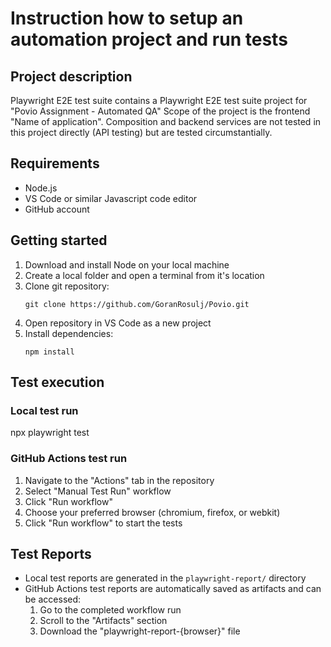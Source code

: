 # Instruction how to setup an automation project and run tests

## Project description

Playwright E2E test suite contains a Playwright E2E test suite project for "Povio Assignment - Automated QA"
Scope of the project is the frontend "Name of application".
Composition and backend services are not tested in this project directly (API testing) but are tested circumstantially.

## Requirements

- Node.js
- VS Code or similar Javascript code editor
- GitHub account

## Getting started

1. Download and install Node on your local machine
2. Create a local folder and open a terminal from it's location
3. Clone git repository:
   ```
   git clone https://github.com/GoranRosulj/Povio.git
   ```
4. Open repository in VS Code as a new project
5. Install dependencies:
   ```
   npm install
   ```

## Test execution

### Local test run

npx playwright test

### GitHub Actions test run
1. Navigate to the "Actions" tab in the repository
2. Select "Manual Test Run" workflow
3. Click "Run workflow"
4. Choose your preferred browser (chromium, firefox, or webkit)
5. Click "Run workflow" to start the tests

## Test Reports
- Local test reports are generated in the `playwright-report/` directory
- GitHub Actions test reports are automatically saved as artifacts and can be accessed:
  1. Go to the completed workflow run
  2. Scroll to the "Artifacts" section
  3. Download the "playwright-report-{browser}" file